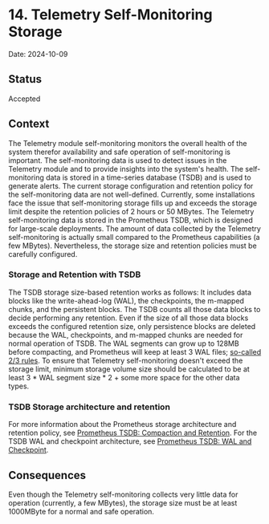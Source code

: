 # 14. Telemetry Self-Monitoring Storage

Date: 2024-10-09

## Status

Accepted

## Context

The Telemetry module self-monitoring monitors the overall health of the system therefor availability and safe operation of self-monitoring is important. The self-monitoring data is used to detect issues in the Telemetry module and to provide insights into the system's health. The self-monitoring data is stored in a time-series database (TSDB) and is used to generate alerts. 
The current storage configuration and retention policy for the self-monitoring data are not well-defined. Currently, some installations face the issue that self-monitoring storage fills up and exceeds the storage limit despite the retention policies of 2 hours or 50 MBytes. 
The Telemetry self-monitoring data is stored in the Prometheus TSDB, which is designed for large-scale deployments. The amount of data collected by the Telemetry self-monitoring is actually small compared to the Prometheus capabilities (a few MBytes). Nevertheless, the storage size and retention policies must be carefully configured.


### Storage and Retention with TSDB

The TSDB storage size-based retention works as follows: It includes data blocks like the write-ahead-log (WAL), the checkpoints, the m-mapped chunks, and the persistent blocks. The TSDB counts all those data blocks to decide performing any retention.
Even if the size of all those data blocks exceeds the configured retention size, only persistence blocks are deleted because the WAL, checkpoints, and m-mapped chunks are needed for normal operation of TSDB. The WAL segments can grow up to 128MB before compacting, and Prometheus will keep at least 3 WAL files; [so-called 2/3 rules](https://ganeshvernekar.com/blog/prometheus-tsdb-wal-and-checkpoint/#wal-truncation). To ensure that Telemetry self-monitoring doesn't exceed the storage limit, minimum storage volume size should be calculated to be at least 3 * WAL segment size * 2 + some more space for the other data types.  

### TSDB Storage architecture and retention

For more information about the Prometheus storage architecture and retention policy, see [Prometheus TSDB: Compaction and Retention](https://ganeshvernekar.com/blog/prometheus-tsdb-compaction-and-retention).
For the TSDB WAL and checkpoint architecture, see [Prometheus TSDB: WAL and Checkpoint](https://ganeshvernekar.com/blog/prometheus-tsdb-wal-and-checkpoint/).


## Consequences

Even though the Telemetry self-monitoring collects very little data for operation (currently, a few MBytes), the storage size must be at least 1000MByte for a normal and safe operation.